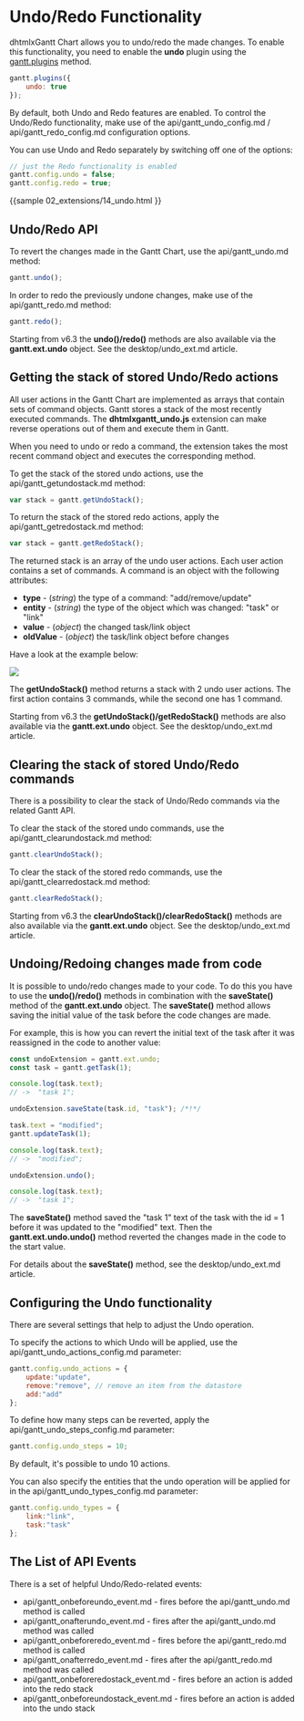 Undo/Redo Functionality
======================================

dhtmlxGantt Chart allows you to undo/redo the made changes. To enable this functionality, you need to enable the **undo**  plugin using the [gantt.plugins](api/gantt_plugins.md) method.

~~~js
gantt.plugins({
	undo: true
});
~~~

By default, both Undo and Redo features are enabled. To control the Undo/Redo functionality, make use of the api/gantt_undo_config.md / api/gantt_redo_config.md configuration options. 

You can use Undo and Redo separately by switching off one of the options:

~~~js
// just the Redo functionality is enabled
gantt.config.undo = false;
gantt.config.redo = true;
~~~

{{sample
02_extensions/14_undo.html
}}

Undo/Redo API
----------------------------

To revert the changes made in the Gantt Chart, use the api/gantt_undo.md method:

~~~js
gantt.undo();
~~~

In order to redo the previously undone changes, make use of the api/gantt_redo.md method:

~~~js
gantt.redo();
~~~

Starting from v6.3 the **undo()/redo()** methods are also available via the **gantt.ext.undo** object. See the desktop/undo_ext.md article. 

Getting the stack of stored Undo/Redo actions
--------------------------------------------

All user actions in the Gantt Chart are implemented as arrays that contain sets of command objects. Gantt stores a stack of the most recently executed commands.
The **dhtmlxgantt_undo.js** extension can make reverse operations out of them and execute them in Gantt. 

When you need to undo or redo a command, the extension takes the most recent command object and executes the corresponding method.

To get the stack of the stored undo actions, use the api/gantt_getundostack.md method:

~~~js
var stack = gantt.getUndoStack();
~~~

To return the stack of the stored redo actions, apply the api/gantt_getredostack.md method:

~~~js
var stack = gantt.getRedoStack();
~~~

The returned stack is an array of the undo user actions. Each user action contains a set of commands. A command is an object with the following attributes:
 
- **type** - (*string*) the type of a command: "add/remove/update"
- **entity** - (*string*) the type of the object which was changed: "task" or "link"
- **value** - (*object*) the changed task/link object 
- **oldValue** - (*object*) the task/link object before changes

Have a look at the example below:

<img src="api/get_undo_stack.png">

The **getUndoStack()** method returns a stack with 2 undo user actions. The first action contains 3 commands, while the second one has 1 command.

Starting from v6.3 the **getUndoStack()/getRedoStack()** methods are also available via the **gantt.ext.undo** object. See the desktop/undo_ext.md article. 

Clearing the stack of stored Undo/Redo commands
------------------------------

There is a possibility to clear the stack of Undo/Redo commands via the related Gantt API. 

To clear the stack of the stored undo commands, use the api/gantt_clearundostack.md method:

~~~js
gantt.clearUndoStack();
~~~

To clear the stack of the stored redo commands, use the api/gantt_clearredostack.md method:

~~~js
gantt.clearRedoStack();
~~~

Starting from v6.3 the **clearUndoStack()/clearRedoStack()** methods are also available via the **gantt.ext.undo** object. See the desktop/undo_ext.md article.

Undoing/Redoing changes made from code
---------------------------------

It is possible to undo/redo changes made to your code. To do this you have to use the **undo()/redo()** methods in combination with the **saveState()** method of the **gantt.ext.undo** object. 
The **saveState()** method allows saving the initial value of the task before the code changes are made.

For example, this is how you can revert the initial text of the task after it was reassigned in the code to another value:

~~~js
const undoExtension = gantt.ext.undo;
const task = gantt.getTask(1);

console.log(task.text);
// ->  "task 1";

undoExtension.saveState(task.id, "task"); /*!*/

task.text = "modified";
gantt.updateTask(1);

console.log(task.text);
// ->  "modified";

undoExtension.undo();

console.log(task.text);
// ->  "task 1";
~~~

The **saveState()** method saved the "task 1" text of the task with the id = 1 before it was updated to the "modified" text. Then the **gantt.ext.undo.undo()** method reverted the changes made in the code to the start value. 

For details about the **saveState()** method, see the desktop/undo_ext.md article.

Configuring the Undo functionality
----------------------------

There are several settings that help to adjust the Undo operation.

To specify the actions to which Undo will be applied, use the api/gantt_undo_actions_config.md parameter:

~~~js
gantt.config.undo_actions = {
    update:"update",
    remove:"remove", // remove an item from the datastore
    add:"add"
};
~~~

To define how many steps can be reverted, apply the api/gantt_undo_steps_config.md parameter:

~~~js
gantt.config.undo_steps = 10;
~~~

By default, it's possible to undo 10 actions.

You can also specify the entities that the undo operation will be applied for in the api/gantt_undo_types_config.md parameter:

~~~js
gantt.config.undo_types = {
    link:"link",
    task:"task"
};
~~~


The List of API Events
-------------------

There is a set of helpful Undo/Redo-related events:

- api/gantt_onbeforeundo_event.md - fires before the api/gantt_undo.md method is called
- api/gantt_onafterundo_event.md - fires after the api/gantt_undo.md method was called
- api/gantt_onbeforeredo_event.md - fires before the api/gantt_redo.md method is called
- api/gantt_onafterredo_event.md - fires after the api/gantt_redo.md method was called
- api/gantt_onbeforeredostack_event.md - fires before an action is added into the redo stack
- api/gantt_onbeforeundostack_event.md - fires before an action is added into the undo stack

